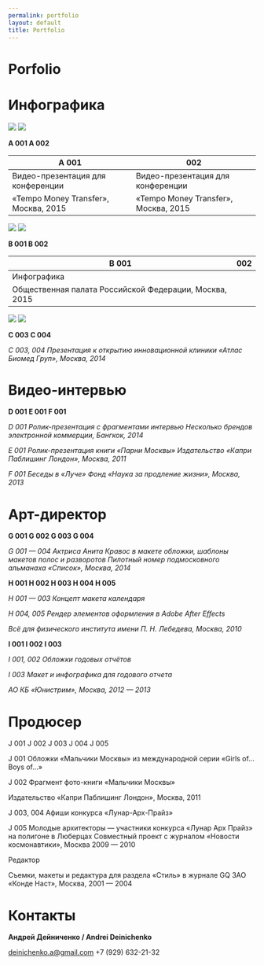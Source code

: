 ```yaml
---
permalink: portfolio
layout: default
title: Portfolio
---
```


# Porfolio

# Инфографика

![](/encyclopedia/images/tempo-1.png) ![](/encyclopedia/images/tempo-2.png)

**A 001 A 002**

|A 001|002|
|--|--|
|Видео-презентация для конференции|Видео-презентация для конференции|
|«Tempo Money Transfer», Москва, 2015|«Tempo Money Transfer», Москва, 2015|



![](/encyclopedia/images/oprf-1.png) ![](/encyclopedia/images/oprf-2.png)

**B 001	 B 002**

|B 001|002|
|-|-|
|Инфографика|
|Общественная палата Российской Федерации, Москва, 2015


![](/encyclopedia/images/atlas-1.png) ![](/encyclopedia/images/atlas-2.png)

**C 003	 C 004**

*С 003, 004
Презентация к открытию инновационной клиники
«Атлас Биомед Груп», Москва, 2014*

# Видео-интервью


**D 001	 E 001	 F 001**

*D 001
Ролик-презентация с фрагментами интервью
Несколько брендов электронной коммерции, Бангкок, 2014*

*E 001
Ролик-презентация книги «Парни Москвы»
Издательство «Капри Паблишинг Лондон», Москва, 2011*

*F 001
Беседы в «Луче»
Фонд «Наука за продление жизни», Москва, 2013*

# Арт-директор

**G 001	G 002	G 003	G 004**

*G 001 — 004
Актриса Анита Кравос в макете обложки, шаблоны макетов полос и разворотов Пилотный номер подмосковного альманаха «Список», Москва, 2014*

**H 001	 H 002	 H 003	 H 004	 H 005**

*H 001 — 003
Концепт макета календаря*

*H 004, 005
Рендер элементов оформления в Adobe After Effects*

*Всё для физического института имени П. Н. Лебедева, Москва, 2010*



**I 001	 I 002	 I 003**

*I 001, 002
Обложки годовых отчётов*

*I 003
Макет и инфографика для годового отчета*

*АО КБ «Юнистрим», Москва, 2012 — 2013*

# Продюсер


 J 001	 J 002	 J 003	 J 004	 J 005

J 001
Обложки «Мальчики Москвы» из международной серии «Girls of... Boys of...»

J 002
Фрагмент фото-книги «Мальчики Москвы»

Издательство «Капри Паблишинг Лондон», Москва, 2011


J 003, 004
Афиши конкурса «Лунар-Арх-Прайз»

J 005
Молодые архитекторы — участники конкурса «Лунар Арх Прайз» на полигоне в Люберцах
Совместный проект с журналом «Новости космонавтики», Москва 2009 — 2010

Редактор

Съемки, макеты и редактура для раздела «Стиль» в журнале GQ
ЗАО «Конде Наст», Москва, 2001 — 2004

# Контакты

**Андрей Дейниченко / Andrei Deinichenko**

deinichenko.a@gmail.com
+7 (929) 632-21-32
